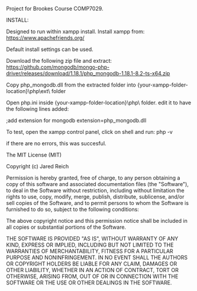 Project for Brookes Course COMP7029.

INSTALL:

Designed to run within xampp install. Install xampp from: https://www.apachefriends.org/

Default install settings can be used.

Download the following zip file and extract: https://github.com/mongodb/mongo-php-driver/releases/download/1.18.1/php_mongodb-1.18.1-8.2-ts-x64.zip

Copy php_mongodb.dll from the extracted folder into {your-xampp-folder-location}\php\ext\ folder

Open php.ini inside {your-xampp-folder-location}\php\ folder. edit it to have the following lines added:

;add extension for mongodb
extension=php_mongodb.dll

To test, open the xampp control panel, click on shell and run: php -v

if there are no errors, this was succesful.



<!-- MIT LICENCE INCLUDED BELOW FOR THE PELL EDITOR, OBTAINED FROM https://github.com/jaredreich/pell -->
The MIT License (MIT)

Copyright (c) Jared Reich

Permission is hereby granted, free of charge, to any person obtaining a copy of this software and associated documentation files (the "Software"), to deal in the Software without restriction, including without limitation the rights to use, copy, modify, merge, publish, distribute, sublicense, and/or sell copies of the Software, and to permit persons to whom the Software is furnished to do so, subject to the following conditions:

The above copyright notice and this permission notice shall be included in all copies or substantial portions of the Software.

THE SOFTWARE IS PROVIDED "AS IS", WITHOUT WARRANTY OF ANY KIND, EXPRESS OR IMPLIED, INCLUDING BUT NOT LIMITED TO THE WARRANTIES OF MERCHANTABILITY, FITNESS FOR A PARTICULAR PURPOSE AND NONINFRINGEMENT. IN NO EVENT SHALL THE AUTHORS OR COPYRIGHT HOLDERS BE LIABLE FOR ANY CLAIM, DAMAGES OR OTHER LIABILITY, WHETHER IN AN ACTION OF CONTRACT, TORT OR OTHERWISE, ARISING FROM, OUT OF OR IN CONNECTION WITH THE SOFTWARE OR THE USE OR OTHER DEALINGS IN THE SOFTWARE.
